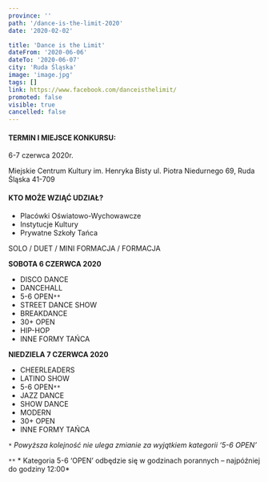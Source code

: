 ```yaml
---
province: ''
path: '/dance-is-the-limit-2020'
date: '2020-02-02'

title: 'Dance is the Limit'
dateFrom: '2020-06-06'
dateTo: '2020-06-07'
city: 'Ruda Śląska'
image: 'image.jpg'
tags: []
link: https://www.facebook.com/danceisthelimit/
promoted: false
visible: true
cancelled: false
---
```

#### TERMIN I MIEJSCE KONKURSU:

6-7 czerwca 2020r. 

Miejskie Centrum Kultury im. Henryka Bisty ul. Piotra Niedurnego 69, Ruda Śląska 41-709

#### KTO MOŻE WZIĄĆ UDZIAŁ?

- Placówki Oświatowo-Wychowawcze
- Instytucje Kultury
- Prywatne Szkoły Tańca

SOLO / DUET / MINI FORMACJA / FORMACJA	

**SOBOTA 6 CZERWCA 2020**
- DISCO DANCE
- DANCEHALL
- 5-6 OPEN`**`
- STREET DANCE SHOW
- BREAKDANCE
- 30+ OPEN
- HIP-HOP
- INNE FORMY TAŃCA

**NIEDZIELA 7 CZERWCA 2020**
- CHEERLEADERS
- LATINO SHOW
- 5-6 OPEN`**`
- JAZZ DANCE
- SHOW DANCE 
- MODERN
- 30+ OPEN
- INNE FORMY TAŃCA

`*` *Powyższa kolejność nie ulega zmianie za wyjątkiem kategorii ‘5-6 OPEN’*

`**` * Kategoria 5-6 ‘OPEN’ odbędzie się w godzinach porannych – najpóźniej do godziny 12:00* 